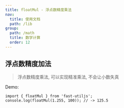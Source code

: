 ```yaml
---
title: floatMul - 浮点数精度乘法
nav:
  title: 使用文档
  path: /lib
group:
  path: /math
  title: 数学计算
  order: 12
---
```


## 浮点数精度加法

> 浮点数精度乘法, 可以实现精准乘法, 不会让小数失真

Demo:

```tsx | pure
import { floatMul } from 'fast-utiljs';
console.log(floatMul(1.255, 100)); // -> 125.5
```